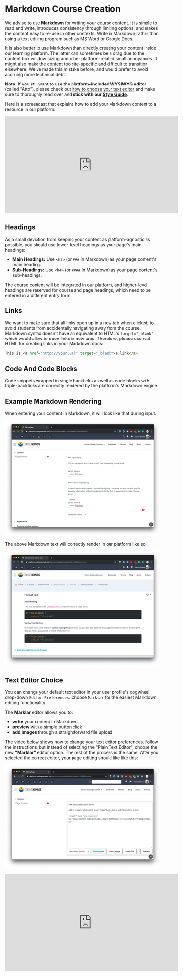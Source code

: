 # Markdown Course Creation

We advise to use **Markdown** for writing your course content. It is simple to read and write, introduces consistency through limiting options, and makes the content easy to re-use in other contexts. Write in Markdown rather than using a text editing program such as MS Word or Google Docs.

It is also better to use Markdown than directly creating your content inside our learning platform. The latter can sometimes be a drag due to the content box window sizing and other platform-related small annoyances. It might also make the content too site-specific and difficult to transition elsewhere. We've made this mistake before, and would prefer to avoid accruing more technical debt.

**Note:** If you still want to use the **platform-included WYSIWYG editor** (called "Atto"), please check out [how to choose your text editor](02-markdown-course-creation.md#text-editor-choice) and make sure to thoroughly read over and **stick with our [Style Guide](10-platform-style.md)**.

Here is a screencast that explains how to add your Markdown content to a resource in our platform:

<iframe width="560" height="315" src="https://www.youtube.com/embed/fNW_77QC67E" frameborder="0" allow="accelerometer; autoplay; encrypted-media; gyroscope; picture-in-picture" allowfullscreen></iframe>

## Headings

As a small deviation from keeping your content as platform-agnostic as possible, you should use lower-level headings as your page's main headings:

- **Main Headings:** Use `<h3>` (or `###` in Markdown) as your page content's main heading.
- **Sub-Headings:** Use `<h4>` (or `####` in Markdown) as your page content's sub-headings.

The course content will be integrated in our platform, and higher-level headings are reserved for course and page headings, which need to be entered in a different entry form.

## Links

We want to make sure that all links open up in a new tab when clicked, to avoid students from accidentally navigating away from the course. Markdown syntax doesn't have an equivalent to HTML's `target="_blank"` which would allow to open links in new tabs. Therefore, please use real HTML for creating links in your Markdown docs:

```html
This is <a href="http://your.url" target="_blank">a link</a>
```

## Code And Code Blocks

Code snippets wrapped in single backticks as well as code blocks with triple-backticks are correctly rendered by the platform's Markdown engine.

## Example Markdown Rendering

When entering your content in Markdown, it will look like that during input:

![Entering content in Markdown format](imgs/editor_markdown_view.png)

The above Markdown text will correctly render in our platform like so:

![Rendered Markdown content on our platform](imgs/editor_rendered_view.png)

## Text Editor Choice

You can change your default text editor in your user profile's cogwheel drop-down `Editor Preferences`. Choose `Marklar` for the easiest Markdown editing functionality.

The **Marklar** editor allows you to:

* **write** your content in Markdown
* **preview** with a simple button click
* **add images** through a straightforward file upload

The video below shows how to change your text editor preferences. Follow the instructions, but instead of selecting the "Plain Text Editor", choose the new **"Marklar"** editor option. The rest of the process is the same. After you selected the correct editor, your page editing should like like this:

![Editing a document with the Marklar editor](imgs/editor_marklar.png)

<iframe width="560" height="315" src="https://www.youtube.com/embed/GeHyN-TZ5JY" frameborder="0" allow="accelerometer; autoplay; encrypted-media; gyroscope; picture-in-picture" allowfullscreen></iframe>